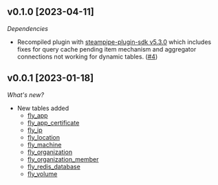 ## v0.1.0 [2023-04-11]

_Dependencies_

- Recompiled plugin with [steampipe-plugin-sdk v5.3.0](https://github.com/turbot/steampipe-plugin-sdk/blob/main/CHANGELOG.md#v530-2023-03-16) which includes fixes for query cache pending item mechanism and aggregator connections not working for dynamic tables. ([#4](https://github.com/turbot/steampipe-plugin-fly/pull/4))

## v0.0.1 [2023-01-18]

_What's new?_

- New tables added
  - [fly_app](https://hub.steampipe.io/plugins/turbot/fly/tables/fly_app)
  - [fly_app_certificate](https://hub.steampipe.io/plugins/turbot/fly/tables/fly_app_certificate)
  - [fly_ip](https://hub.steampipe.io/plugins/turbot/fly/tables/fly_ip)
  - [fly_location](https://hub.steampipe.io/plugins/turbot/fly/tables/fly_location)
  - [fly_machine](https://hub.steampipe.io/plugins/turbot/fly/tables/fly_machine)
  - [fly_organization](https://hub.steampipe.io/plugins/turbot/fly/tables/fly_organization)
  - [fly_organization_member](https://hub.steampipe.io/plugins/turbot/fly/tables/fly_organization_member)
  - [fly_redis_database](https://hub.steampipe.io/plugins/turbot/fly/tables/fly_redis_database)
  - [fly_volume](https://hub.steampipe.io/plugins/turbot/fly/tables/fly_volume)
